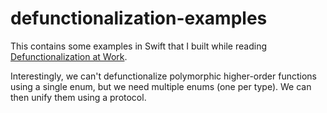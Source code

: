 # defunctionalization-examples

This contains some examples in Swift that I built while reading [Defunctionalization at Work](http://www.brics.dk/RS/01/23/BRICS-RS-01-23.pdf).

Interestingly, we can't defunctionalize polymorphic higher-order functions using a single enum, but we need multiple enums (one per type). We can then unify them using a protocol.
